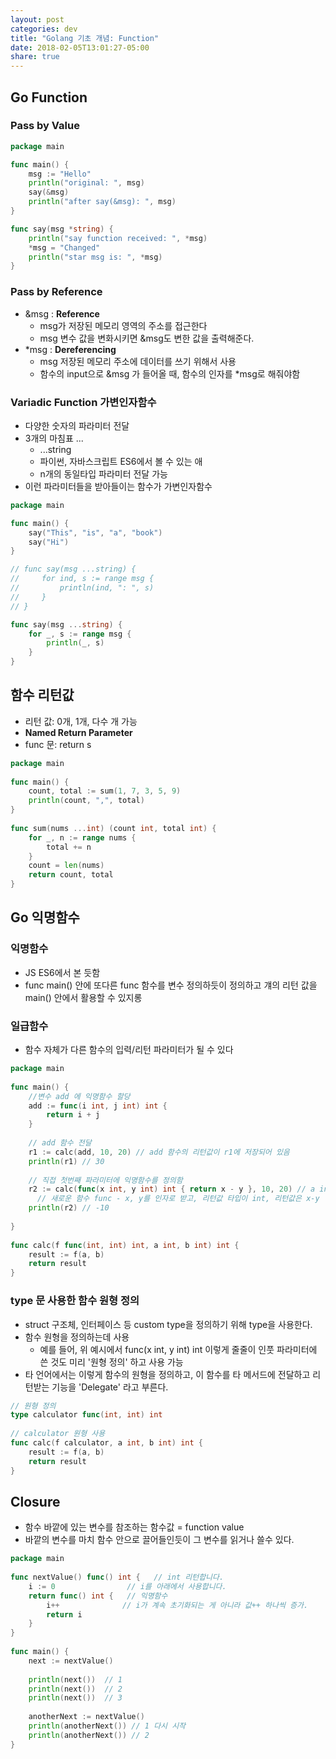 ```yaml
---
layout: post
categories: dev
title: "Golang 기초 개념: Function"
date: 2018-02-05T13:01:27-05:00
share: true
---
```


## Go Function

### Pass by Value

```Go
package main

func main() {
	msg := "Hello"
	println("original: ", msg)
	say(&msg)
	println("after say(&msg): ", msg)
}

func say(msg *string) {
	println("say function received: ", *msg)
	*msg = "Changed"
	println("star msg is: ", *msg)
}
```

### Pass by Reference
- &msg : **Reference**
  - msg가 저장된 메모리 영역의 주소를 접근한다
  - msg 변수 값을 변화시키면 &msg도 변한 값을 출력해준다.
- *msg : **Dereferencing**
  - msg 저장된 메모리 주소에 데이터를 쓰기 위해서 사용
  - 함수의 input으로 &msg 가 들어올 때, 함수의 인자를 *msg로 해줘야함

### Variadic Function 가변인자함수

- 다양한 숫자의 파라미터 전달
- 3개의 마침표 ...
  - ...string
  - 파이썬, 자바스크립트 ES6에서 볼 수 있는 애
  - n개의 동일타입 파라미터 전달 가능
- 이런 파라미터들을 받아들이는 함수가 가변인자함수

```Go
package main

func main() {
    say("This", "is", "a", "book")
    say("Hi")
}

// func say(msg ...string) {
//     for ind, s := range msg {
//         println(ind, ": ", s)
//     }
// }

func say(msg ...string) {
    for _, s := range msg {
        println(_, s)
    }
}

```
## 함수 리턴값
- 리턴 값: 0개, 1개, 다수 개 가능
- **Named Return Parameter**
- func 문: return s

```Go
package main
 
func main() {
    count, total := sum(1, 7, 3, 5, 9)
    println(count, ",", total)
}
 
func sum(nums ...int) (count int, total int) {
    for _, n := range nums {
        total += n
    }
    count = len(nums)
    return count, total
}
```

## Go 익명함수
### 익명함수
- JS ES6에서 본 듯함
- func main() 안에 또다른 func 함수를 변수 정의하듯이 정의하고 걔의 리턴 값을 main() 안에서 활용할 수 있지롱

### 일급함수
- 함수 자체가 다른 함수의 입력/리턴 파라미터가 될 수 있다

```Go
package main
 
func main() {
    //변수 add 에 익명함수 할당
    add := func(i int, j int) int {
        return i + j
    }
 
    // add 함수 전달
    r1 := calc(add, 10, 20) // add 함수의 리턴값이 r1에 저장되어 있음
    println(r1) // 30
 
    // 직접 첫번째 파라미터에 익명함수를 정의함
    r2 := calc(func(x int, y int) int { return x - y }, 10, 20) // a int, b int = 10, 20
	  // 새로운 함수 func - x, y를 인자로 받고, 리턴값 타입이 int, 리턴값은 x-y 
    println(r2) // -10
 
}
 
func calc(f func(int, int) int, a int, b int) int {
    result := f(a, b)
    return result
}
```

### type 문 사용한 함수 원형 정의

- struct 구조체, 인터페이스 등 custom type을 정의하기 위해 type을 사용한다.
- 함수 원형을 정의하는데 사용
  - 예를 들어, 위 예시에서 func(x int, y int) int 이렇게 줄줄이 인풋 파라미터에 쓴 것도 미리 '원형 정의' 하고 사용 가능
- 타 언어에서는 이렇게 함수의 원형을 정의하고, 이 함수를 타 메서드에 전달하고 리턴받는 기능을 'Delegate' 라고 부른다.

```Go
// 원형 정의
type calculator func(int, int) int
 
// calculator 원형 사용
func calc(f calculator, a int, b int) int {
    result := f(a, b)
    return result
}
```

## Closure
- 함수 바깥에 있는 변수를 참조하는 함수값 = function value
- 바깥의 변수를 마치 함수 안으로 끌어들인듯이 그 변수를 읽거나 쓸수 있다.

```Go
package main
 
func nextValue() func() int {   // int 리턴합니다.
    i := 0                // i를 아래에서 사용합니다.
    return func() int {   // 익명함수
        i++              // i가 계속 초기화되는 게 아니라 값++ 하나씩 증가.
        return i
    }
}
 
func main() {
    next := nextValue()
 
    println(next())  // 1
    println(next())  // 2
    println(next())  // 3
 
    anotherNext := nextValue()
    println(anotherNext()) // 1 다시 시작
    println(anotherNext()) // 2
}
```
